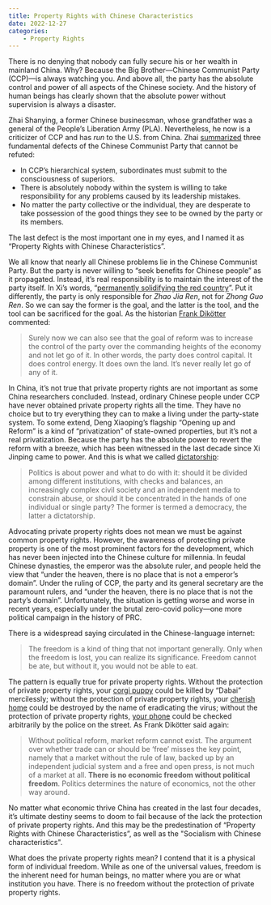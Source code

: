 ```yaml
---
title: Property Rights with Chinese Characteristics
date: 2022-12-27
categories:
    - Property Rights
---
```


There is no denying that nobody can fully secure his or her wealth in mainland
China. Why? Because the Big Brother—Chinese Communist Party (CCP)—is always
watching you. And above all, the party has the absolute control and power of all
aspects of the Chinese society. And the history of human beings has clearly
shown that the absolute power without supervision is always a disaster.

Zhai Shanying, a former Chinese businessman, whose grandfather was a general of
the People’s Liberation Army (PLA). Nevertheless, he now is a criticizer of CCP
and has *run* to the U.S. from China. Zhai [summarized][zhai] three fundamental
defects of the Chinese Communist Party that cannot be refuted:

- In CCP’s hierarchical system, subordinates must submit to the consciousness of
  superiors.
- There is absolutely nobody within the system is willing to take responsibility
  for any problems caused by its leadership mistakes.
- No matter the party collective or the individual, they are desperate to take
  possession of the good things they see to be owned by the party or its
  members.

The last defect is the most important one in my eyes, and I named it as
“Property Rights with Chinese Characteristics”.

We all know that nearly all Chinese problems lie in the Chinese Communist Party.
But the party is never willing to “seek benefits for Chinese people” as it
propagated. Instead, it’s real responsibility is to maintain the interest of the
party itself. In Xi’s words, “[permanently solidifying the red
country][redcountry]”. Put it differently, the party is only responsible for
*Zhao Jia Ren*, not for *Zhong Guo Ren*. So we can say the former is the goal,
and the latter is the tool, and the tool can be sacrificed for the goal. As the
historian [Frank Dikötter][wirechina] commented:

> Surely now we can also see that the goal of reform was to increase the control
> of the party over the commanding heights of the economy and not let go of it.
> In other words, the party does control capital. It does control energy. It
> does own the land. It’s never really let go of any of it.

In China, it’s not true that private property rights are not important as some
China researchers concluded. Instead, ordinary Chinese people under CCP have
never obtained private property rights all the time. They have no choice but to
try everything they can to make a living under the party-state system. To some
extend, Deng Xiaoping’s flagship “Opening up and Reform” is a kind of
“privatization” of state-owned properties, but it’s not a real privatization.
Because the party has the absolute power to revert the reform with a breeze,
which has been witnessed in the last decade since Xi Jinping came to power. And
this is what we called [dictatorship][aftermao]:

> Politics is about power and what to do with it: should it be divided among
> different institutions, with checks and balances, an increasingly complex
> civil society and an independent media to constrain abuse, or should it be
> concentrated in the hands of one individual or single party? The former is
> termed a democracy, the latter a dictatorship.

Advocating private property rights does not mean we must be against common
property rights. However, the awareness of protecting private property is one of
the most prominent factors for the development, which has never been injected
into the Chinese culture for millennia. In feudal Chinese dynasties, the emperor
was the absolute ruler, and people held the view that “under the heaven, there
is no place that is not a emperor’s domain”. Under the ruling of CCP, the party
and its general secretary are the paramount rulers, and “under the heaven, there
is no place that is not the party’s domain”. Unfortunately, the situation is
getting worse and worse in recent years, especially under the brutal zero-covid
policy—one more political campaign in the history of PRC.

There is a widespread saying circulated in the Chinese-language internet:

> The freedom is a kind of thing that not important generally. Only when the
> freedom is lost, you can realize its significance. Freedom cannot be ate, but
> without it, you would not be able to eat.

The pattern is equally true for private property rights. Without the protection
of private property rights, your [corgi puppy][corgi] could be killed by “Dabai”
mercilessly; without the protection of private property rights, your [cherish
home][home] could be destroyed by the name of eradicating the virus; without the
protection of private property rights, [your phone][phone] could be checked
arbitrarily by the police on the street. As Frank Dikötter said again:

> Without political reform, market reform cannot exist. The argument over
> whether trade can or should be ‘free’ misses the key point, namely that a
> market without the rule of law, backed up by an independent judicial system
> and a free and open press, is not much of a market at all. **There is no
> economic freedom without political freedom**. Politics determines the nature
> of economics, not the other way around.

No matter what economic thrive China has created in the last four decades, it’s
ultimate destiny seems to doom to fail because of the lack the protection of
private property rights. And this may be the predestination of “Property Rights
with Chinese Characteristics”, as well as the "Socialism with Chinese
characteristics".

What does the private property rights mean? I contend that it is a physical form
of individual freedom. While as one of the universal values, freedom is the
inherent need for human beings, no matter where you are or what institution you
have. There is no freedom without the protection of private property rights. 

[zhai]: https://www.youtube.com/watch?v=rrU1X9j78_k
[wirechina]:
    https://www.thewirechina.com/2022/11/06/frank-dikotter-on-paying-attention-to-chinas-primary-sources/
[redcountry]: http://www.qstheory.cn/zhuanqu/2021-06/03/c_1127521701.htm
[aftermao]: https://www.bloomsbury.com/us/china-after-mao-9781639730513/
[corgi]: https://chinadigitaltimes.net/chinese/679162.html
[home]: https://chinadigitaltimes.net/chinese/689367.html
[phone]: https://chinadigitaltimes.net/chinese/690382.html
